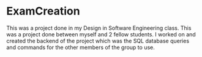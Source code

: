 # ExamCreation
This was a project done in my Design in Software Engineering class. This was a project done between myself and 2 fellow students. I worked on and created the backend of the project which was the SQL database queries and commands for the other members of the group to use.

